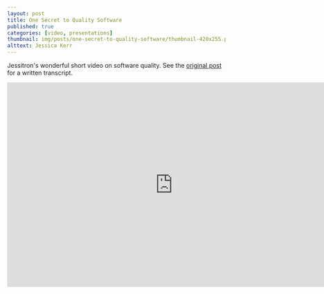 ```yaml
---
layout: post
title: One Secret to Quality Software
published: true
categories: [video, presentations]
thumbnail: img/posts/one-secret-to-quality-software/thumbnail-420x255.png
alttext: Jessica Kerr
--- 
```


Jessitron's wonderful short video on software quality. See the <a href="https://jessitron.com/2020/05/08/one-secret-to-quality-software/">original post</a> 
for a written transcript.

<iframe width="763" height="473" src="https://www.youtube.com/embed/tqxmCEE4q84" frameborder="0" allow="accelerometer; autoplay; encrypted-media; gyroscope; picture-in-picture" allowfullscreen></iframe>